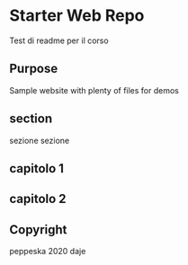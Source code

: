 # Starter Web Repo

Test di readme per il corso

## Purpose

Sample website with plenty of files for demos

## section

sezione
sezione

## capitolo 1

## capitolo 2

## Copyright

peppeska 2020 daje
